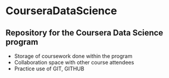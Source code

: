 # CourseraDataScience
## Repository for the Coursera Data Science program
* Storage of coursework done within the program
* Collaboration space with other course attendees
* Practice use of GIT, GITHUB
